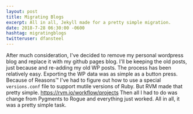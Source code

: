 ```yaml
---
layout: post
title: Migrating Blogs
excerpt: All in all, Jekyll made for a pretty simple migration.
date: 2018-7-28 06:30:00 -0600
hashtag: migratingblogs 
twitteruser: dfansteel 
---
```


After much consideration, I\'ve decided to remove my personal wordpress blog and replace it with my github pages blog.
I\'ll be keeping the old posts, just because and re-adding my old WP posts.
The process has been relatively easy.
Exporting the WP data was as simple as a button press.
Because of Reasons&trade; I've had to figure out how to use a special `versions.conf` file to support mutile versions of Ruby.
But RVM made that pretty simple. https://rvm.io/workflow/projects
Then all I had to do was change from Pygments to Rogue and everything just worked.
All in all, it was a pretty simple task.


